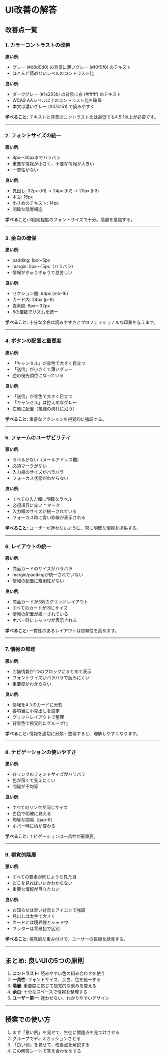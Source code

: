 # UI改善の解答

## 改善点一覧

### 1. カラーコントラストの改善

**悪い例:**
- グレー (#d0d0d0) の背景に薄いグレー (#f0f0f0) のテキスト
- ほとんど読めないレベルのコントラスト比

**良い例:**
- ダークグレー (#1e293b) の背景に白 (#ffffff) のテキスト
- WCAG AAレベル以上のコントラスト比を確保
- 本文は濃いグレー (#374151) で読みやすく

**学べること:** テキストと背景のコントラスト比は最低でも4.5:1以上が必要です。

---

### 2. フォントサイズの統一

**悪い例:**
- 8px〜30pxまでバラバラ
- 重要な情報が小さく、不要な情報が大きい
- 一貫性がない

**良い例:**
- 見出し: 32px (h1) → 24px (h2) → 20px (h3)
- 本文: 16px
- 小さめのテキスト: 14px
- 明確な階層構造

**学べること:** 3段階程度のフォントサイズで十分。階層を意識する。

---

### 3. 余白の確保

**悪い例:**
- padding: 1px〜5px
- margin: 0px〜15px（バラバラ）
- 情報がぎゅうぎゅうで息苦しい

**良い例:**
- セクション間: 64px (mb-16)
- カード内: 24px (p-6)
- 要素間: 8px〜32px
- 8の倍数でリズムを統一

**学べること:** 十分な余白は読みやすさとプロフェッショナルな印象を与えます。

---

### 4. ボタンの配置と重要度

**悪い例:**
- 「キャンセル」が赤色で大きく目立つ
- 「送信」が小さくて薄いグレー
- 逆の優先順位になっている

**良い例:**
- 「送信」が青色で大きく目立つ
- 「キャンセル」は控えめなグレー
- 右側に配置（視線の流れに沿う）

**学べること:** 重要なアクションを視覚的に強調する。

---

### 5. フォームのユーザビリティ

**悪い例:**
- ラベルがない（メールアドレス欄）
- 必須マークがない
- 入力欄のサイズがバラバラ
- フォーカス状態がわからない

**良い例:**
- すべての入力欄に明確なラベル
- 必須項目に赤い * マーク
- 入力欄のサイズが統一されている
- フォーカス時に青い枠線が表示される

**学べること:** ユーザーが迷わないように、常に明確な情報を提供する。

---

### 6. レイアウトの統一

**悪い例:**
- 商品カードのサイズがバラバラ
- margin/paddingが統一されていない
- 情報の配置に規則性がない

**良い例:**
- 商品カードが3列のグリッドレイアウト
- すべてのカードが同じサイズ
- 情報の配置が統一されている
- ホバー時にシャドウが表示される

**学べること:** 一貫性のあるレイアウトは信頼性を高めます。

---

### 7. 情報の整理

**悪い例:**
- 店舗情報が1つのブロックにまとめて表示
- フォントサイズがバラバラで読みにくい
- 重要度がわからない

**良い例:**
- 情報を4つのカードに分割
- 各項目に小見出しを設定
- グリッドレイアウトで整理
- 背景色で視覚的にグループ化

**学べること:** 情報を適切に分類・整理すると、理解しやすくなります。

---

### 8. ナビゲーションの使いやすさ

**悪い例:**
- 各リンクのフォントサイズがバラバラ
- 色が薄くて見えにくい
- 間隔が不均等

**良い例:**
- すべてのリンクが同じサイズ
- 白色で明確に見える
- 均等な間隔（gap-8）
- ホバー時に色が変わる

**学べること:** ナビゲーションは一貫性が最重要。

---

### 9. 視覚的階層

**悪い例:**
- すべての要素が同じような見た目
- どこを見ればいいかわからない
- 重要な情報が目立たない

**良い例:**
- お知らせは青い背景とアイコンで強調
- 見出しは太字で大きく
- カードには境界線とシャドウ
- フッターは背景色で区別

**学べること:** 視覚的な重み付けで、ユーザーの視線を誘導する。

---

## まとめ: 良いUIの5つの原則

1. **コントラスト**: 読みやすい色の組み合わせを使う
2. **一貫性**: フォントサイズ、余白、色を統一する
3. **階層**: 重要度に応じて視覚的な重みを変える
4. **余白**: 十分なスペースで情報を整理する
5. **ユーザー第一**: 迷わせない、わかりやすいデザイン

---

## 授業での使い方

1. まず「悪い例」を見せて、生徒に問題点を見つけさせる
2. グループでディスカッションさせる
3. 「良い例」を見せて、改善点を解説する
4. この解答シートで答え合わせをする
